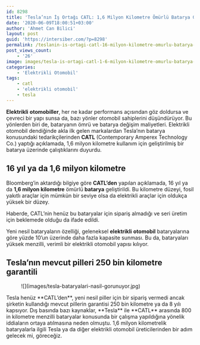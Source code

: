 ```yaml
---
id: 8298
title: 'Tesla’nın İş Ortağı CATL: 1,6 Milyon Kilometre Ömürlü Batarya Geliştirildi'
date: '2020-06-09T18:00:51+03:00'
author: 'Ahmet Can Bilici'
layout: post
guid: 'https://intersiber.com/?p=8298'
permalink: /teslanin-is-ortagi-catl-16-milyon-kilometre-omurlu-batarya-gelistirildi/
post_views_count:
    - '26'
image: images/tesla-is-ortagi-catl-1-6-milyon-kilometre-omurlu-batarya-gelistirildi.jpg
categories:
    - 'Elektrikli Otomobil'
tags:
    - catl
    - 'elektrikli otomobil'
    - tesla
---
```


**Elektrikli** **otomobiller**, her ne kadar performans açısından göz doldursa ve çevreci bir yapı sunsa da, bazı yönler otomobil sahiplerini düşündürüyor. Bu yönlerden biri de, bataryanın ömrü ve batarya değişim maliyetleri. Elektrikli otomobil dendiğinde akla ilk gelen markalardan Tesla’nın batarya konusundaki tedarikçilerinden **CATL** (Contemporary Amperex Technology Co.) yaptığı açıklamada, 1,6 milyon kilometre kullanım için geliştirilmiş bir batarya üzerinde çalıştıklarını duyurdu.

## 16 yıl ya da 1,6 milyon kilometre

Bloomberg’in aktardığı bilgiye göre **CATL’den** yapılan açıklamada, 16 yıl ya da **1,6 milyon kilometre** ömürlü **batarya** geliştirildi. Bu kilometre düzeyi, fosil yakıtlı araçlar için mümkün bir seviye olsa da elektrikli araçlar için oldukça yüksek bir düzey.

Haberde, CATL’nin henüz bu bataryalar için sipariş almadığı ve seri üretim için beklemede olduğu da ifade edildi.

Yeni nesil bataryaların özelliği, geleneksel **elektrikli** **otomobil** bataryalarına göre yüzde 10’un üzerinde daha fazla kapasite sunması. Bu da, bataryaları yüksek menzilli, verimli bir elektrikli otomobil yapısı kılıyor.

## Tesla’nın mevcut pilleri 250 bin kilometre garantili

<figure class="wp-block-image size-large">![](images/tesla-bataryalari-nasil-gorunuyor.jpg)</figure>Tesla henüz **CATL’den**, yeni nesil piller için bir sipariş vermedi ancak şirketin kullandığı mevcut pillerin garantisi 250 bin kilometre ya da 8 yılı kapsıyor. Dış basında bazı kaynaklar, **Tesla** ile **CATL** arasında 800 in kilometre menzilli bataryalar konusunda bir çalışma yapıldığına yönelik iddiaların ortaya atılmasına neden olmuştu. 1,6 milyon kilometrelik bataryalarla ilgili Tesla ya da diğer elektrikli otomobil üreticilerinden bir adım gelecek mi, göreceğiz.